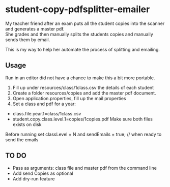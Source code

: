 # student-copy-pdfsplitter-emailer

My teacher friend after an exam puts all the student copies into the scanner and generates a master pdf.<BR>
She grades and then manually splits the students copies and manually sends them by email. <BR>

This is my way to help her automate the process of splitting and emailing. 

## Usage
Run in an editor did not have a chance to make this a bit more portable.
1. Fill up under resources/class/1class.csv the details of each student
2. Create a folder resources/copies and add the master pdf document.
3. Open application.properties, fill up the mail properties 
4. Set a class and pdf for a year: 
- class.file.year.1=class/1class.csv 
- student.copy.class.level.1=copies/1copies.pdf
Make sure both files exists on disk

Before running set classLevel = N and sendEmails = true; // when ready to send the emails

## TO DO 
- Pass as arguments: class file and master pdf from the command line
- Add send Copies as optional 
- Add dry-run feature
